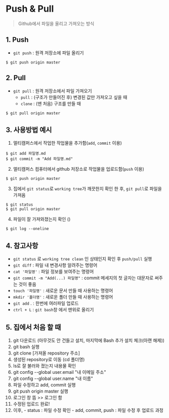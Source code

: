 # Push & Pull

> Github에서 파일을 올리고 가져오는 방식



## 1. Push

- `git push` : 원격 저장소에 파일 올리기

```shell
$ git push origin master
```



## 2. Pull

- `git pull` : 원격 저장소에서 파일 가져오기
  - `pull`  : (구조가 만들어진 후) 변경된 값만 가져오고 싶을 때
  - `clone` : (맨 처음) 구조를 만들 때

```shell
$ git pull origin master
```



## 3. 사용방법 예시

1. 멀티캠퍼스에서 작업한 작업물을 추가함(`add`, `commit` 이용)

```shell
$ git add 파일명.md
$ git commit -m "Add 파일명.md"
```



2. 멀티캠퍼스 컴퓨터에서 github 저장소로 작업물을 업로드함(`push` 이용)

```shell
$ git push origin master
```



3. 집에서 `git status`로 `working tree`가 깨끗한지 확인 한 후, `git pull`로 파일을 가져옴

```shell
$ git status
$ git pull origin master
```



4. 파일이 잘 가져와졌는지 확인 ()

```shell
$ git log --oneline
```





## 4. 참고사항

- `git status` 로 `working tree clean` 인 상태인지 확인 후 `push/pull` 실행
- `git diff` : 파일 내 변경사항 알려주는 명령어
- `cat '파일명'` : 파일 정보를 보여주는 명령어
- `git commit -m "Add(...) 파일명"` : commit 메세지의 첫 글자는 대문자로 써주는 것이 좋음
- `touch '파일명'` : 새로운 문서 만들 때 사용하는 명령어
- `mkdir '폴더명'` : 새로운 폴더 만들 때 사용하는 명령어
- `git add` . : 한번에 여러파일 업로드
- `ctrl + L` : `git bash`창 에서 맨위로 올리기



## 5. 집에서 처음 할 때

1. git 다운로드 (아무것도 안 건들고 설치, 마지막에 Bash 추가 설치 체크(아랜 해제))
2. git bash 실행
3. git clone [가져올 repository 주소]
4. 생성된 repository로 이동 (cd 폴더명)
5. ls로 잘 불러와 졌는지 내용물 확인
6. git config --global user.email "내 이메일 주소"
7. git config --global user.name "내 이름"
8. 파일 수정하고 add, commit 실행
9. git push origin master 실행
10. 로그인 창 뜸 >> 로그인 함
11. 수정된 업로드 완료!
12. 이후,  - status : 파일 수정 확인 - add, commit, push : 파일 수정 후 업로드 과정